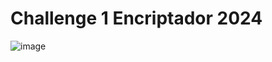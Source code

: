 # Challenge 1 Encriptador 2024
![image](https://github.com/user-attachments/assets/eacf4b37-d370-4c53-b238-8e853e37f2a0)
